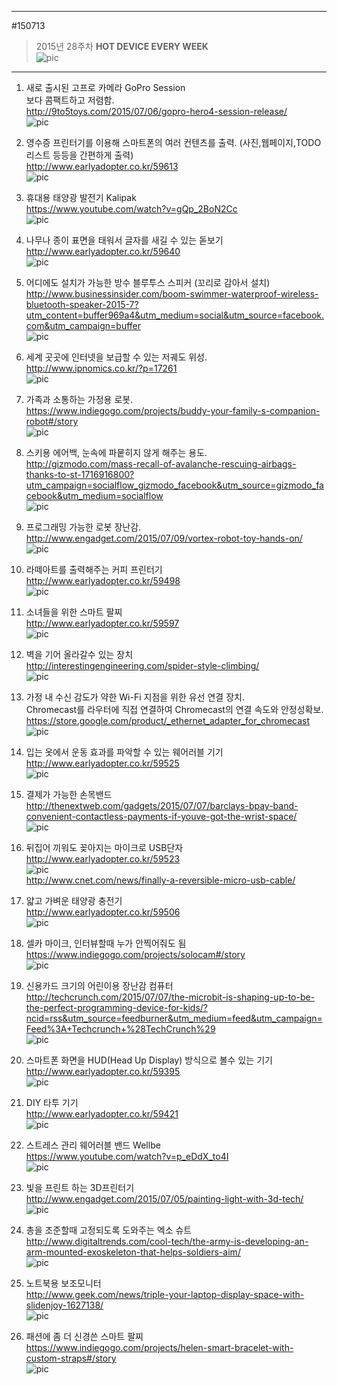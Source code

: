       
---            
#150713           
> 2015년 28주차 **HOT DEVICE EVERY WEEK**            
> ![pic](../image/MAIN.png)            
        
---            
  
1. 새로 출시된 고프로 카메라 GoPro Session  
보다 콤팩트하고 저렴함.  
http://9to5toys.com/2015/07/06/gopro-hero4-session-release/  
![pic](../image/150713/1.jpg)  
  
2. 영수증 프린터기를 이용해 스마트폰의 여러 컨텐츠를 출력. (사진,웹페이지,TODO리스트 등등을 간편하게 출력)  
http://www.earlyadopter.co.kr/59613  
![pic](../image/150713/2.jpg)  
  
3. 휴대용 태양광 발전기 Kalipak  
https://www.youtube.com/watch?v=gQp_2BoN2Cc  
![pic](../image/150713/3.jpg)  
  
4. 나무나 종이 표면을 태워서 글자를 새길 수 있는 돋보기  
http://www.earlyadopter.co.kr/59640  
![pic](../image/150713/4.jpg)  
  
5. 어디에도 설치가 가능한 방수 블루투스 스피커 (꼬리로 감아서 설치)  
http://www.businessinsider.com/boom-swimmer-waterproof-wireless-bluetooth-speaker-2015-7?utm_content=buffer969a4&utm_medium=social&utm_source=facebook.com&utm_campaign=buffer  
![pic](../image/150713/5.jpg)  
  
6. 세계 곳곳에 인터넷을 보급할 수 있는 저궤도 위성.  
http://www.ipnomics.co.kr/?p=17261  
![pic](../image/150713/6.jpg)  
  
7. 가족과 소통하는 가정용 로봇.  
https://www.indiegogo.com/projects/buddy-your-family-s-companion-robot#/story  
![pic](../image/150713/7.jpg)  
  
8. 스키용 에어백, 눈속에 파뭍히지 않게 해주는 용도.  
http://gizmodo.com/mass-recall-of-avalanche-rescuing-airbags-thanks-to-st-1716916800?utm_campaign=socialflow_gizmodo_facebook&utm_source=gizmodo_facebook&utm_medium=socialflow  
![pic](../image/150713/8.jpg)  
  
9. 프로그래밍 가능한 로봇 장난감.  
http://www.engadget.com/2015/07/09/vortex-robot-toy-hands-on/  
![pic](../image/150713/9.jpg)  
  
10. 라떼아트를 출력해주는 커피 프린터기  
http://www.earlyadopter.co.kr/59498  
![pic](../image/150713/10.jpg)  
  
11. 소녀들을 위한 스마트 팔찌  
http://www.earlyadopter.co.kr/59597  
![pic](../image/150713/11.jpg)  
  
12. 벽을 기어 올라갈수 있는 장치  
http://interestingengineering.com/spider-style-climbing/  
![pic](../image/150713/12.jpg)  
  
13. 가정 내 수신 감도가 약한 Wi-Fi 지점을 위한 유선 연결 장치.  
Chromecast를 라우터에 직접 연결하여 Chromecast의 연결 속도와 안정성확보.  
https://store.google.com/product/_ethernet_adapter_for_chromecast  
![pic](../image/150713/13.png)  
  
14. 입는 옷에서 운동 효과를 파악할 수 있는 웨어러블 기기  
http://www.earlyadopter.co.kr/59525  
![pic](../image/150713/14.jpg)  
  
15. 결제가 가능한 손목밴드  
http://thenextweb.com/gadgets/2015/07/07/barclays-bpay-band-convenient-contactless-payments-if-youve-got-the-wrist-space/  
![pic](../image/150713/15.png)  
  
16. 뒤집어 끼워도 꽂아지는 마이크로 USB단자  
http://www.earlyadopter.co.kr/59523  
![pic](../image/150713/16.jpg)  
http://www.cnet.com/news/finally-a-reversible-micro-usb-cable/  
  
17. 얇고 가벼운 태양광 충전기  
http://www.earlyadopter.co.kr/59506  
![pic](../image/150713/17.jpg)  
  
18. 셀카 마이크, 인터뷰할때 누가 안찍어줘도 됨  
https://www.indiegogo.com/projects/solocam#/story  
![pic](../image/150713/18.jpg)  
  
19. 신용카드 크기의 어린이용 장난감 컴퓨터  
http://techcrunch.com/2015/07/07/the-microbit-is-shaping-up-to-be-the-perfect-programming-device-for-kids/?ncid=rss&utm_source=feedburner&utm_medium=feed&utm_campaign=Feed%3A+Techcrunch+%28TechCrunch%29  
![pic](../image/150713/19.png)  
  
  
20. 스마트폰 화면을 HUD(Head Up Display) 방식으로 볼수 있는 기기  
http://www.earlyadopter.co.kr/59395  
![pic](../image/150713/20.png)  
  
21. DIY 타투 기기  
http://www.earlyadopter.co.kr/59421  
![pic](../image/150713/21.jpg)  
  
22. 스트레스 관리 웨어러블 밴드 Wellbe  
https://www.youtube.com/watch?v=p_eDdX_to4I  
![pic](../image/150713/22.jpg)  
  
23. 빛을 프린트 하는 3D프린터기  
http://www.engadget.com/2015/07/05/painting-light-with-3d-tech/  
![pic](../image/150713/23.jpg)  
  
24. 총을 조준할때 고정되도록 도와주는 엑소 슈트  
http://www.digitaltrends.com/cool-tech/the-army-is-developing-an-arm-mounted-exoskeleton-that-helps-soldiers-aim/  
![pic](../image/150713/24.jpg)  
  
25. 노트북용 보조모니터  
http://www.geek.com/news/triple-your-laptop-display-space-with-slidenjoy-1627138/  
![pic](../image/150713/25.jpg)  
  
26. 패션에 좀 더 신경쓴 스마트 팔찌  
https://www.indiegogo.com/projects/helen-smart-bracelet-with-custom-straps#/story  
![pic](../image/150713/26.png)  
  
  
